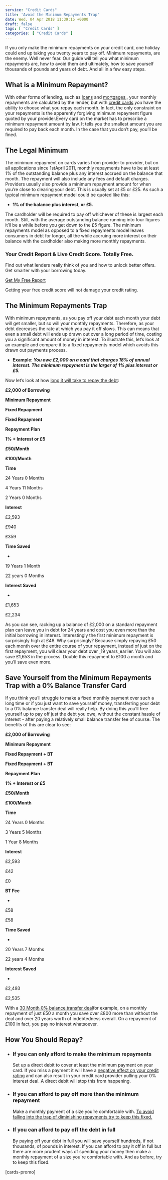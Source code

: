 ```yaml
---
service: "Credit Cards"
title: 'Avoid the Minimum Repayments Trap'
date: Wed, 04 Apr 2018 11:39:15 +0000
draft: false
tags: [ "Credit Cards" ]
categories: [ "Credit Cards" ]
---
```


If you only make the minimum repayments on your credit card, one holiday could end up taking you twenty years to pay off. Minimum repayments, are the enemy. Well never fear. Our guide will tell you what minimum repayments are, how to avoid them and ultimately, how to save yourself thousands of pounds and years of debt. And all in a few easy steps.

What is a Minimum Repayment?
----------------------------

With other forms of lending, such as [loans](https://www.totallymoney.com/loans/) and [mortgages,](https://www.totallymoney.com/mortgages/), your monthly repayments are calculated by the lender, but with [credit cards](https://www.totallymoney.com/credit-cards/) _you_ have the ability to choose what you repay each month. In fact, the only constraint on your repayments is the apparently forgiving minimum repayment figure quoted by your provider.Every card on the market has to prescribe a minimum repayment amount by law. It tells you the smallest amount you are required to pay back each month. In the case that you don’t pay, you’ll be fined.

The Legal Minimum
-----------------

The minimum repayment on cards varies from provider to provider, but on all applications since 1stApril 2011, monthly repayments have to be at least 1% of the outstanding balance plus any interest accrued on the balance that month. The repayment will also include any fees and default charges. Providers usually also provide a minimum repayment amount for when you’re close to clearing your debt. This is usually set at £5 or £25. As such a typical minimum repayment model could be quoted like this:

*   **1% of the balance plus interest, or £5.**

The cardholder will be required to pay off whichever of these is largest each month. Still, with the average outstanding balance running into four figures it’ll be a while before you get down to the £5 figure. The minimum repayments model as opposed to a fixed repayments model leaves consumers in debt for longer, all the while accruing more interest on their balance with the cardholder also making more monthly repayments.


### Your Credit Report & Live Credit Score. Totally Free.

Find out what lenders really think of you and how to unlock better offers. Get smarter with your borrowing today.

[Get My Free Report](https://www.totallymoney.com/free-credit-report/)

Getting your free credit score will not damage your credit rating.

The Minimum Repayments Trap
---------------------------

With minimum repayments, as you pay off your debt each month your debt will get smaller, but so will your monthly repayments. Therefore, as your debt decreases the rate at which you pay it off slows. This can means that even a small debt will ends up drawn out over a long period of time, costing you a significant amount of money in interest. To illustrate this, let’s look at an example and compare it to a fixed repayments model which avoids this drawn out payments process.

*   **Example: _You owe £2,000 on a card that charges 18% of annual interest. The minimum repayment is the larger of 1% plus interest or £5._**

Now let’s look at how [long it will take to repay the debt](http://www.totallymoney.com/minimum-payment-trap/):

**£2,000 of Borrowing**

**Minimum Repayment**

**Fixed Repayment**

**Fixed Repayment**

**Repayment Plan**

**1% + Interest or £5**

**£50/Month**

**£100/Month**

**Time**

24 Years 0 Months

4 Years 11 Months

2 Years 0 Months

**Interest**

£2,593

£940

£359

**Time Saved**

-

19 Years 1 Month

22 years 0 Months

**Interest Saved**

-

£1,653

£2,234

As you can see, racking up a balance of £2,000 on a standard repayment plan can leave you in debt for 24 years and cost you even more than the initial borrowing in interest. Interestingly the first minimum repayment is surprisingly high at £48. Why surprisingly? Because simply repaying £50 each month over the entire course of your repayment, instead of just on the first repayment, you will clear your debt over _19 years_earlier. You will also save £1,653 in the process. Double this repayment to £100 a month and you’ll save even more.

Save Yourself from the Minimum Repayments Trap with a 0% Balance Transfer Card
------------------------------------------------------------------------------

If you think you’ll struggle to make a fixed monthly payment over such a long time or if you just want to save yourself money, transferring your debt to a 0% balance transfer deal will really help. By doing this you’ll free yourself up to pay off just the debt you owe, without the constant hassle of interest - after paying a relatively small balance transfer fee of course. The benefits of this are clear to see:

**£2,000 of Borrowing**

**Minimum Repayment**

**Fixed Repayment + BT**

**Fixed Repayment + BT**

**Repayment Plan**

**1% + Interest or £5**

**£50/Month**

**£100/Month**

**Time**

24 Years 0 Months

3 Years 5 Months

1 Year 8 Months

**Interest**

£2,593

£42

£0

**BT Fee**

-

£58

£58

**Time Saved**

-

20 Years 7 Months

22 years 4 Months

**Interest Saved**

-

£2,493

£2,535

With a [30 Month 0% balance transfer deal](https://www.totallymoney.com/credit-cards/balance-transfer/)for example, on a monthly repayment of just £50 a month you save over £800 more than without the deal and over 20 years worth of indebtedness overall. On a repayment of £100 in fact, you pay no interest whatsoever.

How You Should Repay?
---------------------

*   ### If you can only afford to make the minimum repayments

    Set up a direct debit to cover at least the minimum payment on your card. If you miss a payment it will have a [negative effect on your credit rating](https://www.totallymoney.com/free-credit-report/understanding-your-credit-score/) and can also result in your credit card provider pulling your 0% interest deal. A direct debit will stop this from happening.
*   ### If you can afford to pay off more than the minimum repayment

    Make a monthly payment of a size you’re comfortable with. [To avoid falling into the trap of diminishing repayments try to keep this fixed.](http://www.totallymoney.com/minimum-payment-trap/)
*   ### If you can afford to pay off the debt in full

    By paying off your debt in full you will save yourself hundreds, if not thousands, of pounds in interest. If you can afford to pay it off in full but there are more prudent ways of spending your money then make a monthly repayment of a size you're comfortable with. And as before, try to keep this fixed.

\[cards-promo\]

